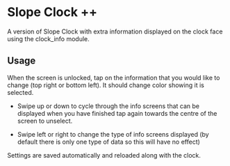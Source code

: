 # Slope Clock ++

A version of Slope Clock with extra information displayed on
the clock face using the clock_info module.

## Usage

When the screen is unlocked, tap on the information that you would like
to change (top right or  bottom left). It should change color showing
it is selected.

* Swipe up or down to cycle through the info screens that can be displayed
  when you have finished tap again towards the centre of the screen to unselect.

* Swipe left or right to change the type of info screens displayed (by default
  there is only one type of data so this will have no effect)

Settings are saved automatically and reloaded along with the clock.
